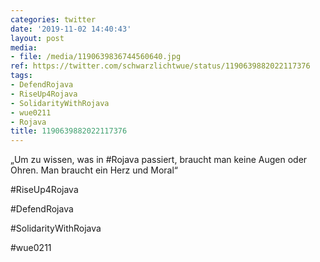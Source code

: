 ```yaml
---
categories: twitter
date: '2019-11-02 14:40:43'
layout: post
media:
- file: /media/1190639836744560640.jpg
ref: https://twitter.com/schwarzlichtwue/status/1190639882022117376
tags:
- DefendRojava
- RiseUp4Rojava
- SolidarityWithRojava
- wue0211
- Rojava
title: 1190639882022117376
---
```

„Um zu wissen, was in #Rojava passiert, braucht man keine Augen oder Ohren. Man braucht ein Herz und Moral“

#RiseUp4Rojava

#DefendRojava

#SolidarityWithRojava

#wue0211  